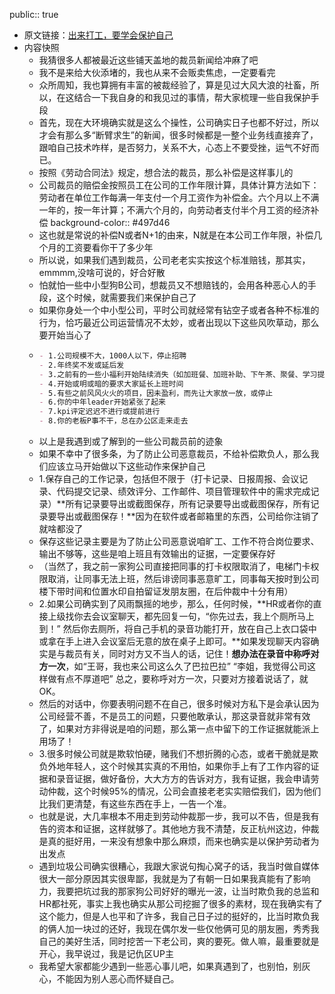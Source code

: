 public:: true

- 原文链接：[出来打工，要学会保护自己](https://mp.weixin.qq.com/s/nMMrf5pPX32ybTeFlxByfA)
- 内容快照
	- 我猜很多人都被最近这些铺天盖地的裁员新闻给冲麻了吧
	- 我不是来给大伙添堵的，我也从来不会贩卖焦虑，一定要看完
	- 众所周知，我也算拥有丰富的被裁经验了，算是见过大风大浪的社畜，所以，在这结合一下我自身的和我见过的事情，帮大家梳理一些自我保护手段
	- 首先，现在大环境确实就是这么个操性，公司确实日子也都不好过，所以才会有那么多“断臂求生”的新闻，很多时候都是一整个业务线直接弃了，跟咱自己技术咋样，是否努力，关系不大，心态上不要受挫，运气不好而已。
	- 按照《劳动合同法》规定，想合法的裁员，那么补偿是这样事儿的
	- 公司裁员的赔偿金按照员工在公司的工作年限计算，具体计算方法如下：劳动者在单位工作每满一年支付一个月工资作为补偿金。六个月以上不满一年的，按一年计算；不满六个月的，向劳动者支付半个月工资的经济补偿
	  background-color:: #497d46
	- 这也就是常说的补偿N或者N+1的由来，N就是在本公司工作年限，补偿几个月的工资要看你干了多少年
	- 所以说，如果我们遇到裁员，公司老老实实按这个标准赔钱，那其实，emmmm,没啥可说的，好合好散
	- 怕就怕一些中小型狗B公司，想裁员又不想赔钱的，会用各种恶心人的手段，这个时候，就需要我们来保护自己了
	- 如果你身处一个中小型公司，平时公司就经常有钻空子或者各种不标准的行为，恰巧最近公司运营情况不太妙，或者出现以下这些风吹草动，那么要开始当心了
	- ```markdown
	  - 1.公司规模不大，1000人以下，停止招聘
	  - 2.年终奖不发或延后发
	  - 3.之前有的一些小福利开始陆续消失（如加班餐、加班补助、下午茶、聚餐、学习提升费用报销、厕所卫生纸）
	  - 4.开始或明或暗的要求大家延长上班时间
	  - 5.有些之前风风火火的项目，因未盈利，而先让大家放一放，或停止
	  - 6.你的中年leader开始紧张了起来
	  - 7.kpi评定迟迟不进行或提前进行
	  - 8.你的老板P事不干，总在办公区走来走去
	  ```
	- 以上是我遇到或了解到的一些公司裁员前的迹象
	- 如果不幸中了很多条，为了防止公司恶意裁员，不给补偿欺负人，那么我们应该立马开始做以下这些动作来保护自己
	- 1.保存自己的工作记录，包括但不限于（打卡记录、日报周报、会议记录、代码提交记录、绩效评分、工作邮件、项目管理软件中的需求完成记录）**所有记录要导出或截图保存，所有记录要导出或截图保存，所有记录要导出或截图保存！**因为在软件或者邮箱里的东西，公司给你注销了就啥都没了
	- 保存这些记录主要是为了防止公司恶意说咱旷工、工作不符合岗位要求、输出不够等，这些是咱上班且有效输出的证据，一定要保存好
	- （当然了，我之前一家狗公司直接把同事的打卡权限取消了，电梯门卡权限取消，让同事无法上班，然后诽谤同事恶意旷工，同事每天按时到公司楼下带时间和位置水印自拍留证发朋友圈，在后仲裁中十分有用）
	- 2.如果公司确实到了风雨飘摇的地步，那么，任何时候，**HR或者你的直接上级找你去会议室聊天，都先回复一句，“你先过去，我上个厕所马上到！”  然后你去厕所，将自己手机的录音功能打开，放在自己上衣口袋中或拿在手上进入会议室后无意的放在桌子上即可。**如果发现聊天内容确实是与裁员有关，同时对方又不当人的话，记住！**想办法在录音中称呼对方一次**，如“王哥，我也来公司这么久了巴拉巴拉”  “李姐，我觉得公司这样做有点不厚道吧”  总之，要称呼对方一次，只要对方接着说话了，就OK。
	- 然后的对话中，你要表明问题不在自己，很多时候对方私下是会承认因为公司经营不善，不是员工的问题，只要他敢承认，那这录音就非常有效了，如果对方非得说是咱的问题，那么第一点中留下的工作证据就能派上用场了！
	- 3.很多时候公司就是欺软怕硬，赌我们不想折腾的心态，或者干脆就是欺负外地年轻人，这个时候其实真的不用怕，如果你手上有了工作内容的证据和录音证据，做好备份，大大方方的告诉对方，我有证据，我会申请劳动仲裁，这个时候95%的情况，公司会直接老老实实赔偿我们，因为他们比我们更清楚，有这些东西在手上，一告一个准。
	- 也就是说，大几率根本不用走到劳动仲裁那一步，我可以不告，但是我有告的资本和证据，这样就够了。其他地方我不清楚，反正杭州这边，仲裁是真的挺好用，一来没有想象中那么麻烦，而来也确实是以保护劳动者为出发点
	- 遇到垃圾公司确实很糟心，我跟大家说句掏心窝子的话，我当时做自媒体很大一部分原因其实很卑鄙，我就是为了有朝一日如果我真能有了影响力，我要把坑过我的那家狗公司好好的曝光一波，让当时欺负我的总监和HR都社死，事实上我也确实从那公司挖掘了很多的素材，现在我确实有了这个能力，但是人也平和了许多，我自己日子过的挺好的，比当时欺负我的俩人加一块过的还好，我现在偶尔发一些仅他俩可见的朋友圈，秀秀我自己的美好生活，同时挖苦一下老公司，爽的要死。做人嘛，最重要就是开心，我早说过，我是记仇区UP主
	- 我希望大家都能少遇到一些恶心事儿吧，如果真遇到了，也别怕，别灰心，不能因为别人恶心而怀疑自己。